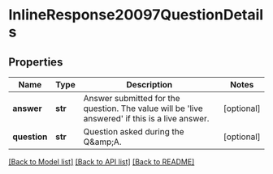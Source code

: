# InlineResponse20097QuestionDetails

## Properties
Name | Type | Description | Notes
------------ | ------------- | ------------- | -------------
**answer** | **str** | Answer submitted for the question. The value will be &#x27;live answered&#x27; if this is a live answer. | [optional] 
**question** | **str** | Question asked during the Q&amp;amp;A. | [optional] 

[[Back to Model list]](../README.md#documentation-for-models) [[Back to API list]](../README.md#documentation-for-api-endpoints) [[Back to README]](../README.md)

